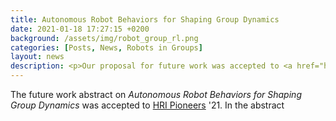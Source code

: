 ```yaml
---
title: Autonomous Robot Behaviors for Shaping Group Dynamics
date: 2021-01-18 17:27:15 +0200
background: /assets/img/robot_group_rl.png
categories: [Posts, News, Robots in Groups]
layout: news
description: <p>Our proposal for future work was accepted to <a href="http://www.hripioneers.info/hri21/index.html" target="_blank">HRI Pioneers</a> '21.</p>
---
```


The future work abstract on <em>Autonomous Robot Behaviors for Shaping Group Dynamics</em> was accepted to 
<a href="http://www.hripioneers.info/hri21/index.html" target="_blank">HRI Pioneers</a> '21. In the abstract
